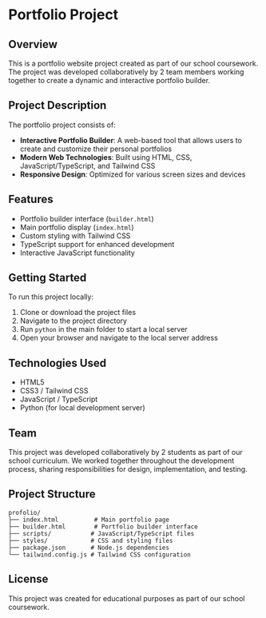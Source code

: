 # Portfolio Project

## Overview
This is a portfolio website project created as part of our school coursework. The project was developed collaboratively by 2 team members working together to create a dynamic and interactive portfolio builder.

## Project Description
The portfolio project consists of:
- **Interactive Portfolio Builder**: A web-based tool that allows users to create and customize their personal portfolios
- **Modern Web Technologies**: Built using HTML, CSS, JavaScript/TypeScript, and Tailwind CSS
- **Responsive Design**: Optimized for various screen sizes and devices

## Features
- Portfolio builder interface (`builder.html`)
- Main portfolio display (`index.html`)
- Custom styling with Tailwind CSS
- TypeScript support for enhanced development
- Interactive JavaScript functionality

## Getting Started
To run this project locally:

1. Clone or download the project files
2. Navigate to the project directory
3. Run `python` in the main folder to start a local server
4. Open your browser and navigate to the local server address

## Technologies Used
- HTML5
- CSS3 / Tailwind CSS
- JavaScript / TypeScript
- Python (for local development server)

## Team
This project was developed collaboratively by 2 students as part of our school curriculum. We worked together throughout the development process, sharing responsibilities for design, implementation, and testing.

## Project Structure
```
profolio/
├── index.html          # Main portfolio page
├── builder.html        # Portfolio builder interface
├── scripts/           # JavaScript/TypeScript files
├── styles/            # CSS and styling files
├── package.json       # Node.js dependencies
└── tailwind.config.js # Tailwind CSS configuration
```

## License
This project was created for educational purposes as part of our school coursework. 